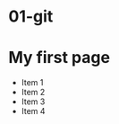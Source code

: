 # 01-git
<!DOCTYPE html>
<html>

<head>
    <title>My first page</title>
    <link rel="stylesheet" href="css/style.css">
</head>

<body>
    <div>
        <h1 class="ggg">My first page</h1>
        <p>
            <ul id="tablo">
                <div class="d">
                    <li class="n">Item 1</li>
                    <li>Item 2</li>
                    <li>Item 3</li>
                    <li>Item 4</li>
                </div>
            </ul>
            </ul>
        </p>
    </div>
</body>

</html>